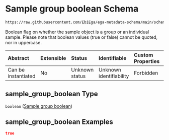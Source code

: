 # Sample group boolean Schema

```txt
https://raw.githubusercontent.com/EbiEga/ega-metadata-schema/main/schemas/EGA.sample.json#/properties/sample_grouping/properties/sample_group_boolean
```

Boolean flag on whether the sample object is a group or an individual sample. Please note that boolean values (true or false) cannot be quoted, nor in uppercase.

| Abstract            | Extensible | Status         | Identifiable            | Custom Properties | Additional Properties | Access Restrictions | Defined In                                                                   |
| :------------------ | :--------- | :------------- | :---------------------- | :---------------- | :-------------------- | :------------------ | :--------------------------------------------------------------------------- |
| Can be instantiated | No         | Unknown status | Unknown identifiability | Forbidden         | Allowed               | none                | [EGA.sample.json\*](../../../schemas/EGA.sample.json "open original schema") |

## sample\_group\_boolean Type

`boolean` ([Sample group boolean](ega-17-properties-sample-group-descriptor-properties-sample-group-boolean.md))

## sample\_group\_boolean Examples

```json
true
```
